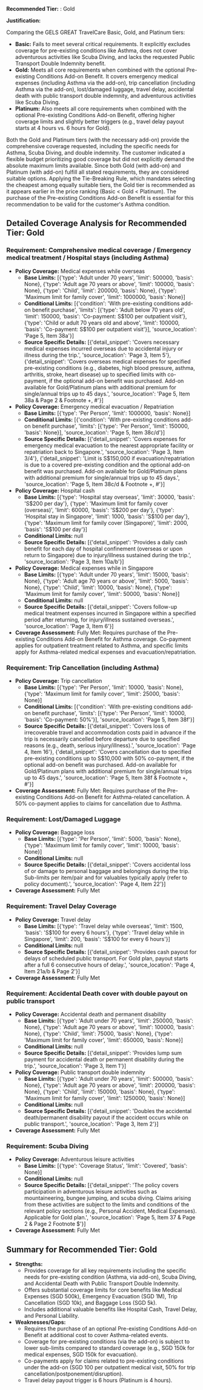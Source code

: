 **Recommended Tier:** : Gold

**Justification:**

Comparing the GELS GREAT TravelCare Basic, Gold, and Platinum tiers:
*   **Basic:** Fails to meet several critical requirements. It explicitly excludes coverage for pre-existing conditions like Asthma, does not cover adventurous activities like Scuba Diving, and lacks the requested Public Transport Double Indemnity benefit.
*   **Gold:** Meets all core requirements when combined with the optional Pre-existing Conditions Add-on Benefit. It covers emergency medical expenses (including Asthma via the add-on), trip cancellation (including Asthma via the add-on), lost/damaged luggage, travel delay, accidental death with public transport double indemnity, and adventurous activities like Scuba Diving.
*   **Platinum:** Also meets all core requirements when combined with the optional Pre-existing Conditions Add-on Benefit, offering higher coverage limits and slightly better triggers (e.g., travel delay payout starts at 4 hours vs. 6 hours for Gold).

Both the Gold and Platinum tiers (with the necessary add-on) provide the comprehensive coverage requested, including the specific needs for Asthma, Scuba Diving, and double indemnity. The customer indicated a flexible budget prioritizing good coverage but did not explicitly demand the absolute maximum limits available. Since both Gold (with add-on) and Platinum (with add-on) fulfill all stated requirements, they are considered suitable options. Applying the Tie-Breaking Rule, which mandates selecting the cheapest among equally suitable tiers, the Gold tier is recommended as it appears earlier in the price ranking (Basic < Gold < Platinum). The purchase of the Pre-existing Conditions Add-on Benefit is essential for this recommendation to be valid for the customer's Asthma condition.

## Detailed Coverage Analysis for Recommended Tier: Gold

### Requirement: Comprehensive medical coverage / Emergency medical treatment / Hospital stays (including Asthma)

*   **Policy Coverage:** Medical expenses while overseas
    *   **Base Limits:** [{'type': 'Adult under 70 years', 'limit': 500000, 'basis': None}, {'type': 'Adult age 70 years or above', 'limit': 100000, 'basis': None}, {'type': 'Child', 'limit': 200000, 'basis': None}, {'type': 'Maximum limit for family cover', 'limit': 1000000, 'basis': None}]
    *   **Conditional Limits:** [{'condition': 'With pre-existing conditions add-on benefit purchase', 'limits': [{'type': 'Adult below 70 years old', 'limit': 150000, 'basis': 'Co-payment: S$100 per outpatient visit'}, {'type': 'Child or adult 70 years old and above', 'limit': 100000, 'basis': 'Co-payment: S$100 per outpatient visit'}], 'source_location': 'Page 5, Item 38a'}]
    *   **Source Specific Details:** [{'detail_snippet': 'Covers necessary medical expenses incurred overseas due to accidental injury or illness during the trip.', 'source_location': 'Page 3, Item 5'}, {'detail_snippet': 'Covers overseas medical expenses for specified pre-existing conditions (e.g., diabetes, high blood pressure, asthma, arthritis, stroke, heart disease) up to specified limits with co-payment, if the optional add-on benefit was purchased. Add-on available for Gold/Platinum plans with additional premium for single/annual trips up to 45 days.', 'source_location': 'Page 5, Item 38a & Page 2 & Footnote +, #'}]
*   **Policy Coverage:** Emergency medical evacuation / Repatriation
    *   **Base Limits:** [{'type': 'Per Person', 'limit': 1000000, 'basis': None}]
    *   **Conditional Limits:** [{'condition': 'With pre-existing conditions add-on benefit purchase', 'limits': [{'type': 'Per Person', 'limit': 150000, 'basis': None}], 'source_location': 'Page 5, Item 38c/d'}]
    *   **Source Specific Details:** [{'detail_snippet': 'Covers expenses for emergency medical evacuation to the nearest appropriate facility or repatriation back to Singapore.', 'source_location': 'Page 3, Item 3/4'}, {'detail_snippet': 'Limit is S$150,000 if evacuation/repatriation is due to a covered pre-existing condition and the optional add-on benefit was purchased. Add-on available for Gold/Platinum plans with additional premium for single/annual trips up to 45 days.', 'source_location': 'Page 5, Item 38c/d & Footnote +, #'}]
*   **Policy Coverage:** Hospital cash
    *   **Base Limits:** [{'type': 'Hospital stay overseas', 'limit': 30000, 'basis': 'S$200 per day'}, {'type': 'Maximum limit for family cover (overseas)', 'limit': 60000, 'basis': 'S$200 per day'}, {'type': 'Hospital stay in Singapore', 'limit': 1000, 'basis': 'S$100 per day'}, {'type': 'Maximum limit for family cover (Singapore)', 'limit': 2000, 'basis': 'S$100 per day'}]
    *   **Conditional Limits:** null
    *   **Source Specific Details:** [{'detail_snippet': 'Provides a daily cash benefit for each day of hospital confinement (overseas or upon return to Singapore) due to injury/illness sustained during the trip.', 'source_location': 'Page 3, Item 10a/b'}]
*   **Policy Coverage:** Medical expenses while in Singapore
    *   **Base Limits:** [{'type': 'Adult under 70 years', 'limit': 15000, 'basis': None}, {'type': 'Adult age 70 years or above', 'limit': 5000, 'basis': None}, {'type': 'Child', 'limit': 10000, 'basis': None}, {'type': 'Maximum limit for family cover', 'limit': 50000, 'basis': None}]
    *   **Conditional Limits:** null
    *   **Source Specific Details:** [{'detail_snippet': 'Covers follow-up medical treatment expenses incurred in Singapore within a specified period after returning, for injury/illness sustained overseas.', 'source_location': 'Page 3, Item 6'}]
*   **Coverage Assessment:** Fully Met: Requires purchase of the Pre-existing Conditions Add-on Benefit for Asthma coverage. Co-payment applies for outpatient treatment related to Asthma, and specific limits apply for Asthma-related medical expenses and evacuation/repatriation.

### Requirement: Trip Cancellation (including Asthma)

*   **Policy Coverage:** Trip cancellation
    *   **Base Limits:** [{'type': 'Per Person', 'limit': 10000, 'basis': None}, {'type': 'Maximum limit for family cover', 'limit': 25000, 'basis': None}]
    *   **Conditional Limits:** [{'condition': 'With pre-existing conditions add-on benefit purchase', 'limits': [{'type': 'Per Person', 'limit': 10000, 'basis': 'Co-payment: 50%'}], 'source_location': 'Page 5, Item 38f'}]
    *   **Source Specific Details:** [{'detail_snippet': 'Covers loss of irrecoverable travel and accommodation costs paid in advance if the trip is necessarily cancelled before departure due to specified reasons (e.g., death, serious injury/illness).', 'source_location': 'Page 4, Item 16'}, {'detail_snippet': 'Covers cancellation due to specified pre-existing conditions up to S$10,000 with 50% co-payment, if the optional add-on benefit was purchased. Add-on available for Gold/Platinum plans with additional premium for single/annual trips up to 45 days.', 'source_location': 'Page 5, Item 38f & Footnote +, #'}]
*   **Coverage Assessment:** Fully Met: Requires purchase of the Pre-existing Conditions Add-on Benefit for Asthma-related cancellation. A 50% co-payment applies to claims for cancellation due to Asthma.

### Requirement: Lost/Damaged Luggage

*   **Policy Coverage:** Baggage loss
    *   **Base Limits:** [{'type': 'Per Person', 'limit': 5000, 'basis': None}, {'type': 'Maximum limit for family cover', 'limit': 10000, 'basis': None}]
    *   **Conditional Limits:** null
    *   **Source Specific Details:** [{'detail_snippet': 'Covers accidental loss of or damage to personal baggage and belongings during the trip. Sub-limits per item/pair and for valuables typically apply (refer to policy document).', 'source_location': 'Page 4, Item 22'}]
*   **Coverage Assessment:** Fully Met

### Requirement: Travel Delay Coverage

*   **Policy Coverage:** Travel delay
    *   **Base Limits:** [{'type': 'Travel delay while overseas', 'limit': 1500, 'basis': 'S$100 for every 6 hours'}, {'type': 'Travel delay while in Singapore', 'limit': 200, 'basis': 'S$100 for every 6 hours'}]
    *   **Conditional Limits:** null
    *   **Source Specific Details:** [{'detail_snippet': 'Provides cash payout for delays of scheduled public transport. For Gold plan, payout starts after a full 6 consecutive hours of delay.', 'source_location': 'Page 4, Item 21a/b & Page 2'}]
*   **Coverage Assessment:** Fully Met

### Requirement: Accidental Death cover with double payout on public transport

*   **Policy Coverage:** Accidental death and permanent disability
    *   **Base Limits:** [{'type': 'Adult under 70 years', 'limit': 250000, 'basis': None}, {'type': 'Adult age 70 years or above', 'limit': 100000, 'basis': None}, {'type': 'Child', 'limit': 75000, 'basis': None}, {'type': 'Maximum limit for family cover', 'limit': 650000, 'basis': None}]
    *   **Conditional Limits:** null
    *   **Source Specific Details:** [{'detail_snippet': 'Provides lump sum payment for accidental death or permanent disability during the trip.', 'source_location': 'Page 3, Item 1'}]
*   **Policy Coverage:** Public transport double indemnity
    *   **Base Limits:** [{'type': 'Adult under 70 years', 'limit': 500000, 'basis': None}, {'type': 'Adult age 70 years or above', 'limit': 200000, 'basis': None}, {'type': 'Child', 'limit': 150000, 'basis': None}, {'type': 'Maximum limit for family cover', 'limit': 1250000, 'basis': None}]
    *   **Conditional Limits:** null
    *   **Source Specific Details:** [{'detail_snippet': 'Doubles the accidental death/permanent disability payout if the accident occurs while on public transport.', 'source_location': 'Page 3, Item 2'}]
*   **Coverage Assessment:** Fully Met

### Requirement: Scuba Diving

*   **Policy Coverage:** Adventurous leisure activities
    *   **Base Limits:** [{'type': 'Coverage Status', 'limit': 'Covered', 'basis': None}]
    *   **Conditional Limits:** null
    *   **Source Specific Details:** [{'detail_snippet': 'The policy covers participation in adventurous leisure activities such as mountaineering, bungee jumping, and scuba diving. Claims arising from these activities are subject to the limits and conditions of the relevant policy sections (e.g., Personal Accident, Medical Expenses). Applicable for Gold plan.', 'source_location': 'Page 5, Item 37 & Page 2 & Page 2 Footnote $'}]
*   **Coverage Assessment:** Fully Met

## Summary for Recommended Tier: Gold

*   **Strengths:**
    *   Provides coverage for all key requirements including the specific needs for pre-existing condition (Asthma, via add-on), Scuba Diving, and Accidental Death with Public Transport Double Indemnity.
    *   Offers substantial coverage limits for core benefits like Medical Expenses (SGD 500k), Emergency Evacuation (SGD 1M), Trip Cancellation (SGD 10k), and Baggage Loss (SGD 5k).
    *   Includes additional valuable benefits like Hospital Cash, Travel Delay, and Personal Liability.
*   **Weaknesses/Gaps:**
    *   Requires the purchase of an optional Pre-existing Conditions Add-on Benefit at additional cost to cover Asthma-related events.
    *   Coverage for pre-existing conditions (via the add-on) is subject to lower sub-limits compared to standard coverage (e.g., SGD 150k for medical expenses, SGD 150k for evacuation).
    *   Co-payments apply for claims related to pre-existing conditions under the add-on (SGD 100 per outpatient medical visit, 50% for trip cancellation/postponement/disruption).
    *   Travel delay payout trigger is 6 hours (Platinum is 4 hours).